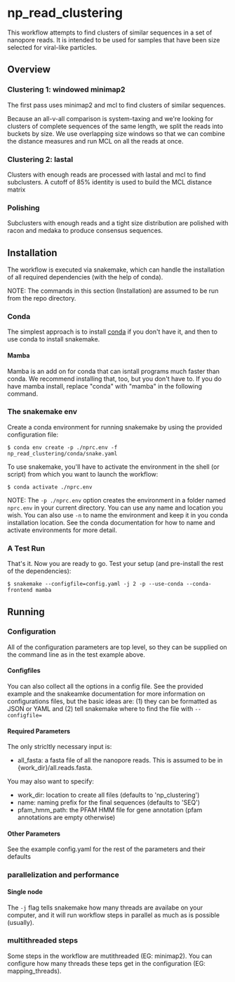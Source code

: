 # np_read_clustering

This workflow attempts to find clusters of similar sequences in a set of
nanopore reads. It is intended to be used for samples that have been size
selected for viral-like particles.

## Overview

### Clustering 1: windowed minimap2

The first pass uses minimap2 and mcl to find clusters of similar sequences.

Because an all-v-all comparison is system-taxing and we're looking for clusters
of complete sequences of the same length, we split the reads into buckets by
size. We use overlapping size windows so that we can combine the distance
measures and run MCL on all the reads at once.

### Clustering 2: lastal
Clusters with enough reads are processed with lastal and mcl to
find subclusters. A cutoff of 85% identity is used to build the MCL distance
matrix

### Polishing
Subclusters with enough reads and a tight size distribution are polished with
racon and medaka to produce consensus sequences.

## Installation

The workflow is executed via snakemake, which can handle the installation of
all required dependencies (with the help of conda). 

NOTE: The commands in this section (Installation) are assumed to be run from the repo directory.

### Conda
The simplest approach is to install
[conda](https://docs.conda.io/en/latest/miniconda.html) if you don't have it,
and then to use conda to install snakemake. 

#### Mamba
Mamba is an add on for conda that can isntall programs much faster than conda.
We recommend installing that, too, but you don't have to. If you do have mamba
install, replace "conda" with "mamba" in the following command.

### The snakemake env
Create a conda environment for running snakemake by using the provided
configuration file:

    $ conda env create -p ./nprc.env -f np_read_clustering/conda/snake.yaml

To use snakemake, you'll have to activate the environment in the shell (or
script) from which you want to launch the workflow:

    $ conda activate ./nprc.env

NOTE: The `-p ./nprc.env` option creates the environment in a folder named `nprc.env` in your
current directory. You can use any name and location you wish. You can also use
`-n` to name the environment and keep it in you conda installation location.
See the conda documentation for how to name and activate environments for more
detail.

### A Test Run
That's it. Now you are ready to go. Test your setup (and pre-install the rest
of the dependencies):

    $ snakemake --configfile=config.yaml -j 2 -p --use-conda --conda-frontend mamba

## Running
### Configuration
All of the configuration parameters are top level, so they can be supplied on
the command line as in the test example above.

#### Configfiles
You can also collect all the options in a config file. See the provided example and the snakeamke documentation for
more information on configurations files, but the basic ideas are: (1) they can be formatted as JSON or YAML
and (2) tell snakemake where to find the file with `--configfile=`

#### Required Parameters
The only stricltly necessary input is:

  * all_fasta: a fasta file of all the nanopore reads. This is assumed to be in {work_dir}/all.reads.fasta.

You may also want to specify:

 * work_dir: location to create all files (defaults to 'np_clustering')
 * name: naming prefix for the final sequences (defaults to 'SEQ')
 * pfam_hmm_path: the PFAM HMM file for gene annotation (pfam annotations are empty otherwise)

#### Other Parameters
See the example config.yaml for the rest of the parameters and their defaults

### parallelization and performance
#### Single node
The `-j` flag tells snakemake how many threads are availabe on your computer,
and it will run workflow steps in parallel as much as is possible (usually).

### multithreaded steps
Some steps in the workflow are mutithreaded (EG: minimap2). You can configure
how many threads these teps get in the configuration (EG: mapping_threads).

